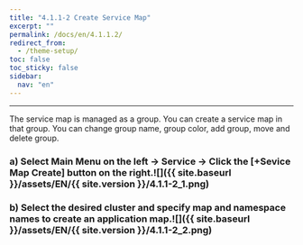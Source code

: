 ```yaml
---
title: "4.1.1-2 Create Service Map"
excerpt: ""
permalink: /docs/en/4.1.1.2/
redirect_from:
  - /theme-setup/
toc: false
toc_sticky: false
sidebar:
  nav: "en"
---
```



---

The service map is managed as a group. You can create a service map in that group. You can change group name, group color, add group, move and delete group.

### a\) Select Main Menu on the left → Service → Click the [+Sevice Map Create] button on the right.![]({{ site.baseurl }}/assets/EN/{{ site.version }}/4.1.1-2_1.png)

### b\) Select the desired cluster and specify map and namespace names to create an application map.![]({{ site.baseurl }}/assets/EN/{{ site.version }}/4.1.1-2_2.png)
